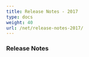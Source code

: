 ```yaml
---
title: Release Notes - 2017
type: docs
weight: 40
url: /net/release-notes-2017/
---
```


### **Release Notes**
